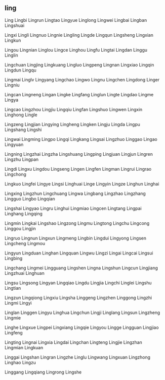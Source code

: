 ling
---

Ling Lingbi Lingrun Lingtao Lingyue Linglong Lingwei Lingbai Lingban Lingshuai

Lingxi Lingli Lingnuo Lingnie Lingling Lingde Lingqun Lingsheng Lingxian Lingkun

Lingou Lingnian Linglou Lingce Linghou Lingfu Lingtai Lingdan Linggu Linglin

Lingchuan Lingjing Lingkuang Lingluo Lingpeng Lingnan Lingxiao Lingqin Lingdun Lingqu

Lingmai Linglv Lingyang Lingchao Lingwo Lingnu Lingchen Lingdong Linger Lingniu

Lingcan Lingneng Lingan Lingke Lingfang Linglun Lingte Lingdao Lingme Lingya

Lingcao Lingzhou Lingjiu Lingqiu Lingfan Lingshuo Lingwen Lingxin Linghong Lingle

Lingzeng Lingjian Lingying Lingheng Lingken Lingju Lingda Lingpu Lingshang Lingshi

Lingwai Lingming Lingpo Lingqi Lingkang Lingsai Lingzhuo Linggao Lingao Lingyuan

Lingning Lingzhai Lingzha Lingshuang Lingping Lingjuan Lingjun Lingren Lingzhu Lingpan

Lingdi Lingxu Lingdou Lingseng Lingen Lingfen Lingman Lingrui Lingrao Lingchong

Lingkuo Lingfei Lingye Lingsi Linghuai Linge Lingyin Lingze Linghun Linghai

Lingxing Lingzhun Lingchuang Lingwa Lingbang Lingzhao Lingzhang Lingguo Lingbo   Lingqian

Lingshai Lingyao Lingru Linghui Lingmiao Lingcen Lingtang Lingpai Linghang Lingqing

Lingmin Lingkai Lingshao Lingzong Lingmu Lingtong Lingchu Lingcong Linggou Lingjin

Lingruo Lingnun Lingxun Lingmeng Lingbin Lingdui Lingyong Lingsen Lingcheng Lingmou

Lingyun Lingduan Linghan Lingquan Lingwu Lingzi Lingai Lingcai Lingsui Lingbing

Lingchang Lingmei Lingguang Lingshen Lingna Lingshun Lingcun Lingjiang Lingzhuai Linghuan

Lingsu Lingsong Lingyan Lingqiao Lingdu Lingjia Lingchi Linglei Lingshu Lingtian

Lingzun Lingqiong Lingxiu Lingsha Linggeng Lingzhen Linggong Lingzhi Lingmi Lingyi

Linglan Linggen Lingyu Linghua Lingchun Lingji Linglang Lingsun Lingzheng Lingmie

Linghe Lingxue Lingpei Lingxiang Lingqie Lingyou Lingge Lingguan Lingjiao Lingfeng

Lingting Lingnai Lingxia Lingdai Lingchan Lingteng Lingjie Lingzhan Lingmian Lingkuan

Linggai Lingshan Lingran Lingzhe Linglu Lingwang Lingxuan Lingzhong Linghao Lingzu

Linggang Lingqiang Lingrong Lingshe 